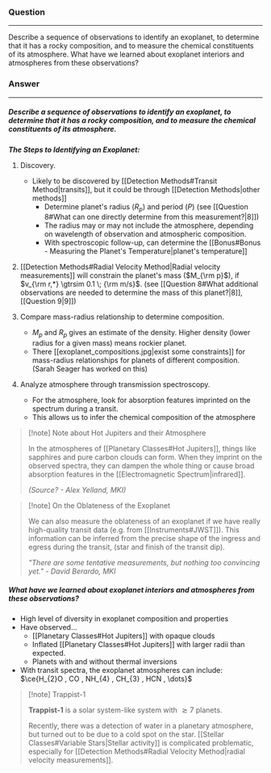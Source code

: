 ### Question
---
Describe a sequence of observations to identify an exoplanet, to determine that it has a rocky composition, and to measure the chemical constituents of its atmosphere. What have we learned about exoplanet interiors and atmospheres from these observations?

### Answer
---
##### Describe a sequence of observations to identify an exoplanet, to determine that it has a rocky composition, and to measure the chemical constituents of its atmosphere.

***The Steps to Identifying an Exoplanet:***

1. Discovery.
	- Likely to be discovered by [[Detection Methods#Transit Method|transits]], but it could be through [[Detection Methods|other methods]]
		- Determine planet's radius ($R_{p}$) and period ($P$) (see [[Question 8#What can one directly determine from this measurement?|8]])
		- The radius may or may not include the atmosphere, depending on wavelength of observation and atmospheric composition.
		- With spectroscopic follow-up, can determine the [[Bonus#Bonus - Measuring the Planet's Temperature|planet's temperature]]
2. [[Detection Methods#Radial Velocity Method|Radial velocity measurements]] will constrain the planet's mass ($M_{\rm p}$), if $v_{\rm r,*} \gtrsim 0.1 \; {\rm m/s}$. (see [[Question 8#What additional observations are needed to determine the mass of this planet?|8]], [[Question 9|9]]) 
3. Compare mass-radius relationship to determine composition.
	- $M_p$ and $R_p$ gives an estimate of the density. Higher density (lower radius for a given mass) means rockier planet.
	- There [[exoplanet_compositions.jpg|exist some constraints]] for mass-radius relationships for planets of different composition. (Sarah Seager has worked on this)

4. Analyze atmosphere through transmission spectroscopy.
	- For the atmosphere, look for absorption features imprinted on the spectrum during a transit.
	- This allows us to infer the chemical composition of the atmosphere


> [!note] Note about Hot Jupiters and their Atmosphere
> 
> In the atmospheres of [[Planetary Classes#Hot Jupiters]], things like sapphires and pure carbon clouds can form. When they imprint on the observed spectra, they can dampen the whole thing or cause broad absorption features in the [[Electromagnetic Spectrum|infrared]].
> 
> *(Source? - Alex Yelland, MKI)*

> [!note] On the Oblateness of the Exoplanet
> 
> We can also measure the oblateness of an exoplanet if we have really high-quality transit data (e.g. from [[Instruments#JWST]]). This information can be inferred from the precise shape of the ingress and egress during the transit, (star and finish of the transit dip). 
> 
> *"There are some tentative measurements, but nothing too convincing yet." - David Berardo, MKI*

##### What have we learned about exoplanet interiors and atmospheres from these observations?

- High level of diversity in exoplanet composition and properties
- Have observed...
	- [[Planetary Classes#Hot Jupiters]] with opaque clouds
	- Inflated  [[Planetary Classes#Hot Jupiters]] with larger radii than expected.
	- Planets with and without thermal inversions
- With transit spectra, the exoplanet atmospheres can include: $\ce{H_{2}O , CO , NH_{4} , CH_{3} , HCN , \dots}$

> [!note] Trappist-1
> 
> **Trappist-1** is a solar system-like system with $\gtrsim 7$ planets.
> 
> Recently, there was a detection of water in a planetary atmosphere, but turned out to be due to a cold spot on the star. [[Stellar Classes#Variable Stars|Stellar activity]] is complicated problematic, especially for [[Detection Methods#Radial Velocity Method|radial velocity measurements]].
